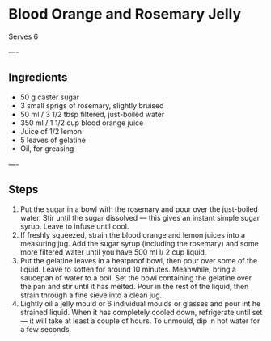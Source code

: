 # Blood Orange and Rosemary Jelly

Serves 6

—-

## Ingredients

* 50 g caster sugar
* 3 small sprigs of rosemary, slightly bruised
* 50 ml / 3 1/2 tbsp filtered, just-boiled water
* 350 ml / 1 1/2 cup blood orange juice
* Juice of 1/2 lemon
* 5 leaves of gelatine
* Oil, for greasing

—-

## Steps

1.  Put the sugar in a bowl with the rosemary and pour over the just-boiled water. Stir until the sugar dissolved — this gives an instant simple sugar syrup. Leave to infuse until cool.
2.  If freshly squeezed, strain the blood orange and lemon juices into a measuring jug. Add the sugar syrup (including the rosemary) and some more filtered water until you have 500 ml l/ 2 cup liquid.
3.  Put the gelatine leaves in a heatproof bowl, then pour over some of the liquid. Leave to soften for around 10 minutes. Meanwhile, bring a saucepan of water to a boil. Set the bowl containing the gelatine over the pan and stir until it has melted. Pour in the rest of the liquid, then strain through a fine sieve into a clean jug.
4.  Lightly oil a jelly mould or 6 individual moulds or glasses and pour int he strained liquid. When it has completely cooled down, refrigerate until set — it will take at least a couple of hours. To unmould, dip in hot water for a few seconds.